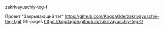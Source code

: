zakrivayuschiy-teg-f

Проект "Закрывающий тэг" https://github.com/KogdaGde/zakrivayuschiy-teg-f.git
Gh-pages https://kogdagde.github.io/zakrivayuschiy-teg-f/
